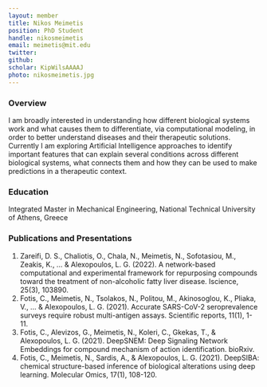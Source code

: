 ```yaml
---
layout: member
title: Nikos Meimetis
position: PhD Student
handle: nikosmeimetis
email: meimetis@mit.edu
twitter: 
github: 
scholar: KipWilsAAAAJ
photo: nikosmeimetis.jpg 
---
```


### Overview
I am broadly interested in understanding how different biological systems work and what causes them to differentiate, via computational modeling, in order to better understand diseases and their therapeutic solutions. Currently I am exploring Artificial Intelligence approaches to identify important features that can explain several conditions across different biological systems, what connects them and how they can be used to make predictions in a therapeutic context.

### Education
Integrated Master in Mechanical Engineering, National Technical University of Athens, Greece

### Publications and Presentations
1. Zareifi, D. S., Chaliotis, O., Chala, N., Meimetis, N., Sofotasiou, M., Zeakis, K., ... & Alexopoulos, L. G. (2022). A network-based computational and experimental framework for repurposing compounds toward the treatment of non-alcoholic fatty liver disease. Iscience, 25(3), 103890.
2. Fotis, C., Meimetis, N., Tsolakos, N., Politou, M., Akinosoglou, K., Pliaka, V., ... & Alexopoulos, L. G. (2021). Accurate SARS-CoV-2 seroprevalence surveys require robust multi-antigen assays. Scientific reports, 11(1), 1-11.
3. Fotis, C., Alevizos, G., Meimetis, N., Koleri, C., Gkekas, T., & Alexopoulos, L. G. (2021). DeepSNEM: Deep Signaling Network Embeddings for compound mechanism of action identification. bioRxiv.
4. Fotis, C., Meimetis, N., Sardis, A., & Alexopoulos, L. G. (2021). DeepSIBA: chemical structure-based inference of biological alterations using deep learning. Molecular Omics, 17(1), 108-120.